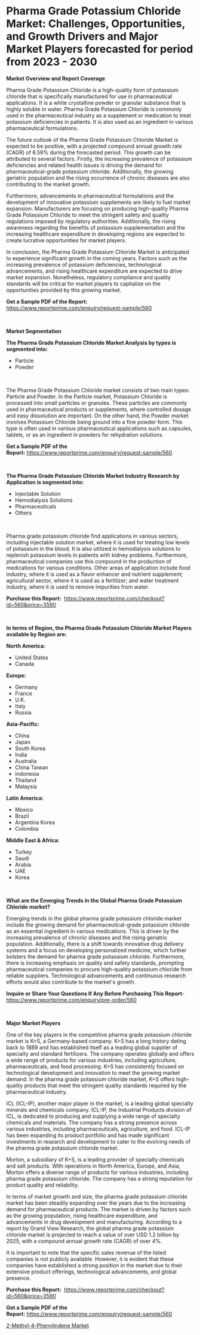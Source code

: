 <p><h1>Pharma Grade Potassium Chloride Market: Challenges, Opportunities, and Growth Drivers and Major Market Players forecasted for period from 2023 - 2030</h1></p><p><strong>Market Overview and Report Coverage</strong></p>
<p><p>Pharma Grade Potassium Chloride is a high-quality form of potassium chloride that is specifically manufactured for use in pharmaceutical applications. It is a white crystalline powder or granular substance that is highly soluble in water. Pharma Grade Potassium Chloride is commonly used in the pharmaceutical industry as a supplement or medication to treat potassium deficiencies in patients. It is also used as an ingredient in various pharmaceutical formulations.</p><p>The future outlook of the Pharma Grade Potassium Chloride Market is expected to be positive, with a projected compound annual growth rate (CAGR) of 6.59% during the forecasted period. This growth can be attributed to several factors. Firstly, the increasing prevalence of potassium deficiencies and related health issues is driving the demand for pharmaceutical-grade potassium chloride. Additionally, the growing geriatric population and the rising occurrence of chronic diseases are also contributing to the market growth.</p><p>Furthermore, advancements in pharmaceutical formulations and the development of innovative potassium supplements are likely to fuel market expansion. Manufacturers are focusing on producing high-quality Pharma Grade Potassium Chloride to meet the stringent safety and quality regulations imposed by regulatory authorities. Additionally, the rising awareness regarding the benefits of potassium supplementation and the increasing healthcare expenditure in developing regions are expected to create lucrative opportunities for market players.</p><p>In conclusion, the Pharma Grade Potassium Chloride Market is anticipated to experience significant growth in the coming years. Factors such as the increasing prevalence of potassium deficiencies, technological advancements, and rising healthcare expenditure are expected to drive market expansion. Nonetheless, regulatory compliance and quality standards will be critical for market players to capitalize on the opportunities provided by this growing market.</p></p>
<p><strong>Get a Sample PDF of the Report:</strong> <a href="https://www.reportprime.com/enquiry/request-sample/560">https://www.reportprime.com/enquiry/request-sample/560</a></p>
<p>&nbsp;</p>
<p><strong>Market Segmentation</strong></p>
<p><strong>The Pharma Grade Potassium Chloride Market Analysis by types is segmented into:</strong></p>
<p><ul><li>Particle</li><li>Powder</li></ul></p>
<p>&nbsp;</p>
<p><p>The Pharma Grade Potassium Chloride market consists of two main types: Particle and Powder. In the Particle market, Potassium Chloride is processed into small particles or granules. These particles are commonly used in pharmaceutical products or supplements, where controlled dosage and easy dissolution are important. On the other hand, the Powder market involves Potassium Chloride being ground into a fine powder form. This type is often used in various pharmaceutical applications such as capsules, tablets, or as an ingredient in powders for rehydration solutions.</p></p>
<p><strong>Get a Sample PDF of the Report:</strong>&nbsp;<a href="https://www.reportprime.com/enquiry/request-sample/560">https://www.reportprime.com/enquiry/request-sample/560</a></p>
<p>&nbsp;</p>
<p><strong>The Pharma Grade Potassium Chloride Market Industry Research by Application is segmented into:</strong></p>
<p><ul><li>Injectable Solution</li><li>Hemodialysis Solutions</li><li>Pharmaceuticals</li><li>Others</li></ul></p>
<p>&nbsp;</p>
<p><p>Pharma grade potassium chloride find applications in various sectors, including injectable solution market, where it is used for treating low levels of potassium in the blood. It is also utilized in hemodialysis solutions to replenish potassium levels in patients with kidney problems. Furthermore, pharmaceutical companies use this compound in the production of medications for various conditions. Other areas of application include food industry, where it is used as a flavor enhancer and nutrient supplement; agricultural sector, where it is used as a fertilizer; and water treatment industry, where it is used to remove impurities from water.</p></p>
<p><strong>Purchase this Report:</strong>&nbsp; <a href="https://www.reportprime.com/checkout?id=560&price=3590">https://www.reportprime.com/checkout?id=560&price=3590</a></p>
<p>&nbsp;</p>
<p><strong>In terms of Region, the Pharma Grade Potassium Chloride Market Players available by Region are:</strong></p>
<p>
    <p> <strong> North America: </strong>
        <ul>
            <li>United States</li>
            <li>Canada</li>
        </ul>
        </p> 
    <p> <strong> Europe: </strong>
        <ul>
            <li>Germany</li>
            <li>France</li>
            <li>U.K.</li>
            <li>Italy</li>
            <li>Russia</li>
        </ul>
        </p> 
    <p> <strong> Asia-Pacific: </strong>
        <ul>
            <li>China</li>
            <li>Japan</li>
            <li>South Korea</li>
            <li>India</li>
            <li>Australia</li>
            <li>China Taiwan</li>
            <li>Indonesia</li>
            <li>Thailand</li>
            <li>Malaysia</li>
        </ul>
        </p> 
    <p> <strong> Latin America: </strong>
        <ul>
            <li>Mexico</li>
            <li>Brazil</li>
            <li>Argentina Korea</li>
            <li>Colombia</li>
        </ul>
        </p> 
    <p> <strong> Middle East & Africa: </strong>
        <ul>
            <li>Turkey</li>
            <li>Saudi</li>
            <li>Arabia</li>
            <li>UAE</li>
            <li>Korea</li>
        </ul>
    </p>
    </p>
<p>&nbsp;</p>
<p><strong>What are the Emerging Trends in the Global Pharma Grade Potassium Chloride market?</strong></p>
<p><p>Emerging trends in the global pharma grade potassium chloride market include the growing demand for pharmaceutical-grade potassium chloride as an essential ingredient in various medications. This is driven by the increasing prevalence of chronic diseases and the rising geriatric population. Additionally, there is a shift towards innovative drug delivery systems and a focus on developing personalized medicine, which further bolsters the demand for pharma grade potassium chloride. Furthermore, there is increasing emphasis on quality and safety standards, prompting pharmaceutical companies to procure high-quality potassium chloride from reliable suppliers. Technological advancements and continuous research efforts would also contribute to the market's growth.</p></p>
<p><strong>Inquire or Share Your Questions If Any Before Purchasing This Report</strong>- <a href="https://www.reportprime.com/enquiry/pre-order/560">https://www.reportprime.com/enquiry/pre-order/560</a></p>
<p>&nbsp;</p>
<p><strong>Major Market Players</strong></p>
<p><p>One of the key players in the competitive pharma grade potassium chloride market is K+S, a Germany-based company. K+S has a long history dating back to 1889 and has established itself as a leading global supplier of specialty and standard fertilizers. The company operates globally and offers a wide range of products for various industries, including agriculture, pharmaceuticals, and food processing. K+S has consistently focused on technological development and innovation to meet the growing market demand. In the pharma grade potassium chloride market, K+S offers high-quality products that meet the stringent quality standards required by the pharmaceutical industry.</p><p>ICL (ICL-IP), another major player in the market, is a leading global specialty minerals and chemicals company. ICL-IP, the Industrial Products division of ICL, is dedicated to producing and supplying a wide range of specialty chemicals and materials. The company has a strong presence across various industries, including pharmaceuticals, agriculture, and food. ICL-IP has been expanding its product portfolio and has made significant investments in research and development to cater to the evolving needs of the pharma grade potassium chloride market.</p><p>Morton, a subsidiary of K+S, is a leading provider of specialty chemicals and salt products. With operations in North America, Europe, and Asia, Morton offers a diverse range of products for various industries, including pharma grade potassium chloride. The company has a strong reputation for product quality and reliability.</p><p>In terms of market growth and size, the pharma grade potassium chloride market has been steadily expanding over the years due to the increasing demand for pharmaceutical products. The market is driven by factors such as the growing population, rising healthcare expenditure, and advancements in drug development and manufacturing. According to a report by Grand View Research, the global pharma grade potassium chloride market is projected to reach a value of over USD 1.2 billion by 2025, with a compound annual growth rate (CAGR) of over 4%.</p><p>It is important to note that the specific sales revenue of the listed companies is not publicly available. However, it is evident that these companies have established a strong position in the market due to their extensive product offerings, technological advancements, and global presence.</p></p>
<p><strong>Purchase this Report:</strong>&nbsp;&nbsp;<a href="https://www.reportprime.com/checkout?id=560&price=3590">https://www.reportprime.com/checkout?id=560&price=3590</a></p>
<p></p>
<p><strong>Get a Sample PDF of the Report:</strong>&nbsp;<a href="https://www.reportprime.com/enquiry/request-sample/560">https://www.reportprime.com/enquiry/request-sample/560</a></p>
<p><p><a href="https://github.com/RichRobinson5/Market-Research-Report-List-2/blob/main/2-methyl-4-phenylindene-market.md">2-Methyl-4-Phenylindene Market</a></p></p>